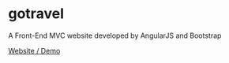 gotravel
========

A Front-End MVC website developed by AngularJS and Bootstrap

<a href="http://gotravel.wrt.tw/" target="_blank">Website / Demo</a>
